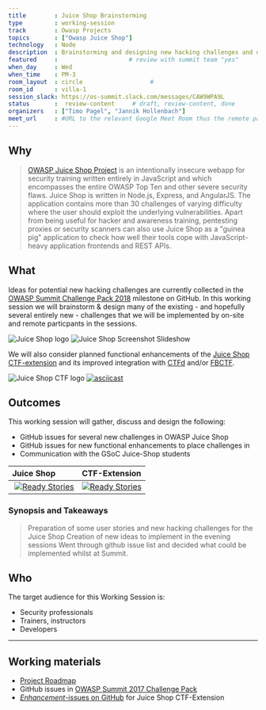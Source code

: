 ```yaml
---
title        : Juice Shop Brainstorming
type         : working-session
track        : Owasp Projects
topics       : ["Owasp Juice Shop"]
technology   : Node
description  : Brainstorming and designing new hacking challenges and other features for OWASP Juice Shop and its CTF-extension.
featured     :                    # review with summit team "yes"
when_day     : Wed
when_time    : PM-3
room_layout  : circle                   #
room_id      : villa-1
session_slack: https://os-summit.slack.com/messages/CAW9WPA9L
status       :  review-content     # draft, review-content, done
organizers   : ["Timo Pagel", "Jannik Hollenbach"]
meet_url     : #URL to the relevant Google Meet Room thus the remote participants can join a session
---
```


## Why

> [OWASP Juice Shop Project](https://www.owasp.org/index.php/OWASP_Juice_Shop_Project "OWASP Juice Shop Project")
> is an intentionally insecure webapp for security training written
> entirely in JavaScript and which encompasses the entire OWASP Top Ten
> and other severe security flaws. Juice Shop is written in Node.js,
> Express, and AngularJS. The application contains more than 30
> challenges of varying difficulty where the user should exploit the
> underlying vulnerabilities. Apart from being useful for hacker and
> awareness training, pentesting proxies or security scanners can also
> use Juice Shop as a "guinea pig" application to check how well their
> tools cope with JavaScript-heavy application frontends and REST APIs.


## What

Ideas for potential new hacking challenges are currently collected in
the
[OWASP Summit Challenge Pack 2018](https://github.com/bkimminich/juice-shop/milestone/5)
milestone on GitHub. In this working session we will brainstorm & design
many of the existing - and hopefully several entirely new - challenges
that we will be implemented by on-site and remote particpants in the
sessions.

![Juice Shop logo](https://github.com/bkimminich/juice-shop/raw/master/app/public/images/JuiceShop_Logo_100px.png)
![Juice Shop Screenshot Slideshow](https://github.com/bkimminich/juice-shop/blob/develop/screenshots/slideshow.gif?raw=true)

We will also consider planned functional enhancements of the [Juice Shop CTF-extension](https://www.npmjs.com/package/juice-shop-ctf-cli)
and its improved integration with [CTFd](https://ctfd.io/) and/or [FBCTF](https://github.com/iteratec/juice-shop-ctf).

![Juice Shop CTF logo](https://github.com/bkimminich/juice-shop-ctf/raw/master/images/JuiceShopCTF_Logo_100px.png)
[![asciicast](https://asciinema.org/a/120833.png)](https://asciinema.org/a/120833)

## Outcomes

This working session will gather, discuss and design the following:

- GitHub issues for several new challenges in OWASP Juice Shop
- GitHub issues for new functional enhancements to place challenges in
- Communication with the GSoC Juice-Shop students

| Juice Shop                                                                                                                             | CTF-Extension                                                                                                                                  |
|:---------------------------------------------------------------------------------------------------------------------------------------|:-----------------------------------------------------------------------------------------------------------------------------------------------|
| [![Ready Stories](https://badge.waffle.io/bkimminich/juice-shop.svg?label=ready&title=Ready)](https://waffle.io/bkimminich/juice-shop) | [![Ready Stories](https://badge.waffle.io/bkimminich/juice-shop-ctf.svg?label=ready&title=Ready)](https://waffle.io/bkimminich/juice-shop-ctf) |


### Synopsis and Takeaways

> Preparation of some user stories and new hacking challenges for the Juice Shop
> Creation of new ideas to implement in the evening sessions
> Went through github issue list and decided what could be implemented whilst at Summit.


## Who

The target audience for this Working Session is:

- Security professionals
- Trainers, instructors
- Developers

---

## Working materials

- [Project Roadmap](https://www.owasp.org/index.php/OWASP_Juice_Shop_Project#tab=Road_Map_and_Getting_Involved)
- GitHub issues in
  [OWASP Summit 2017 Challenge Pack](https://github.com/bkimminich/juice-shop/milestone/3)
- [_Enhancement_-issues on GitHub](https://github.com/bkimminich/juice-shop-ctf/issues?q=is%3Aissue+is%3Aopen+label%3Aenhancement)
  for Juice Shop CTF-Extension
